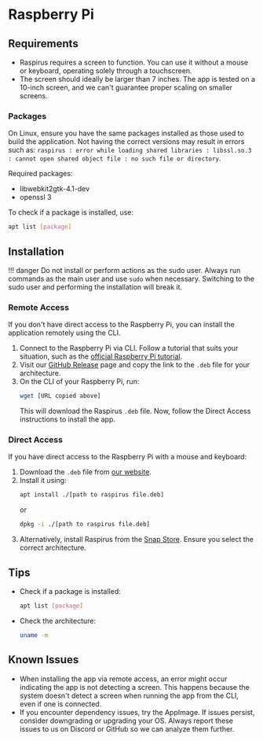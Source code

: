 # Raspberry Pi

## Requirements

- Raspirus requires a screen to function. You can use it without a mouse or keyboard, operating solely through a touchscreen.
- The screen should ideally be larger than 7 inches. The app is tested on a 10-inch screen, and we can't guarantee proper scaling on smaller screens.

### Packages

On Linux, ensure you have the same packages installed as those used to build the application. Not having the correct versions may result in errors such as: `raspirus : error while loading shared libraries : libssl.so.3 : cannot open shared object file : no such file or directory`.

Required packages:

- libwebkit2gtk-4.1-dev
- openssl 3

To check if a package is installed, use:

```sh
apt list [package]
```

## Installation

!!! danger
Do not install or perform actions as the sudo user. Always run commands as the main user and use `sudo` when necessary. Switching to the sudo user and performing the installation will break it.

### Remote Access

If you don't have direct access to the Raspberry Pi, you can install the application remotely using the CLI.

1. Connect to the Raspberry Pi via CLI. Follow a tutorial that suits your situation, such as the [official Raspberry Pi tutorial](https://www.raspberrypi.com/documentation/computers/remote-access.html).
2. Visit our [GitHub Release](https://github.com/Raspirus/Raspirus/releases/latest) page and copy the link to the `.deb` file for your architecture.
3. On the CLI of your Raspberry Pi, run:
   ```sh
   wget [URL copied above]
   ```
   This will download the Raspirus `.deb` file. Now, follow the Direct Access instructions to install the app.

### Direct Access

If you have direct access to the Raspberry Pi with a mouse and keyboard:

1. Download the `.deb` file from [our website](https://raspirus.deno.dev/downloads).
2. Install it using:
   ```sh
   apt install ./[path to raspirus file.deb]
   ```
   or
   ```sh
   dpkg -i ./[path to raspirus file.deb]
   ```
3. Alternatively, install Raspirus from the [Snap Store](https://snapcraft.io/raspirus). Ensure you select the correct architecture.

## Tips

- Check if a package is installed:
  ```sh
  apt list [package]
  ```
- Check the architecture:
  ```sh
  uname -m
  ```

## Known Issues

- When installing the app via remote access, an error might occur indicating the app is not detecting a screen. This happens because the system doesn't detect a screen when running the app from the CLI, even if one is connected.
- If you encounter dependency issues, try the AppImage. If issues persist, consider downgrading or upgrading your OS. Always report these issues to us on Discord or GitHub so we can analyze them further.
